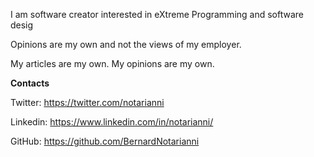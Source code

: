 
I am software creator interested in eXtreme Programming and software desig

Opinions are my own and not the views of my employer.

My articles are my own. My opinions are my own.

**Contacts**

Twitter: https://twitter.com/notarianni

Linkedin: https://www.linkedin.com/in/notarianni/

GitHub: https://github.com/BernardNotarianni
